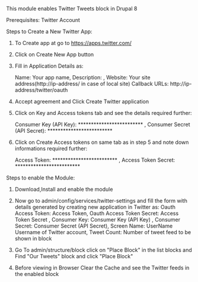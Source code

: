This module enables Twitter Tweets block in Drupal 8

Prerequisites: Twitter Account

Steps to Create a New Twitter App:

1. To Create app at go to  https://apps.twitter.com/

2. Click on Create New App button

3. Fill in Application Details as:

      Name: Your app name, Description: , Website: Your site address(http://ip-address/ in case of local site) Callback URLs: http://ip-address/twitter/oauth 
	  
4. Accept agreement and Click Create Twitter application

5. Click on Key and Access tokens tab and see the details required further:

      Consumer Key (API Key): ************************* , Consumer Secret (API Secret): *************************
	  
6. Click on Create Access tokens on same tab as in step 5 and note down informations required further:

      Access Token: ************************* , Access Token Secret: *************************

Steps to enable the Module:

1. Download,Install and enable the module

2. Now go to admin/config/services/twitter-settings and fill the form with details generated by creating new application in Twitter as:
   Oauth Access Token: Access Token, Oauth Access Token Secret: Access Token Secret , Consumer Key: Consumer Key (API Key) , Consumer Secret: Consumer Secret (API Secret), Screen Name: UserName Username of Twitter account, Tweet Count: Number of tweet feed to be shown in block
   
3. Go To admin/structure/block click on "Place Block" in the list blocks and  Find "Our Tweets" block and click "Place Block"

4. Before viewing in Browser Clear the Cache and see the Twitter feeds in the enabled block